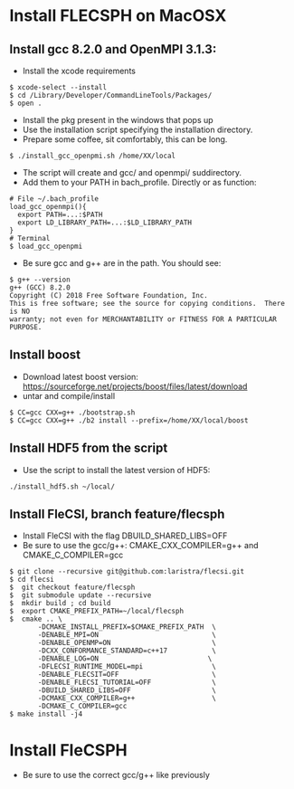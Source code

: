 # Install FLECSPH on MacOSX

## Install gcc 8.2.0 and OpenMPI 3.1.3:
- Install the xcode requirements
```
$ xcode-select --install
$ cd /Library/Developer/CommandLineTools/Packages/
$ open .
```
- Install the pkg present in the windows that pops up
- Use the installation script specifying the installation directory.
- Prepare some coffee, sit comfortably, this can be long.
```
$ ./install_gcc_openpmi.sh /home/XX/local
```
- The script will create and gcc/ and openmpi/ suddirectory.
- Add them to your PATH in bach_profile. Directly or as function:
```
# File ~/.bach_profile
load_gcc_openmpi(){
  export PATH=...:$PATH
  export LD_LIBRARY_PATH=...:$LD_LIBRARY_PATH      
}
# Terminal
$ load_gcc_openpmi
```
- Be sure gcc and g++ are in the path. You should see:  
```
$ g++ --version
g++ (GCC) 8.2.0
Copyright (C) 2018 Free Software Foundation, Inc.
This is free software; see the source for copying conditions.  There is NO
warranty; not even for MERCHANTABILITY or FITNESS FOR A PARTICULAR PURPOSE.
```

## Install boost
- Download latest boost version: https://sourceforge.net/projects/boost/files/latest/download
- untar and compile/install
```
$ CC=gcc CXX=g++ ./bootstrap.sh
$ CC=gcc CXX=g++ ./b2 install --prefix=/home/XX/local/boost
```

## Install HDF5 from the script
- Use the script to install the latest version of HDF5:
```
./install_hdf5.sh ~/local/
```

## Install FleCSI, branch feature/flecsph
- Install FleCSI with the flag DBUILD_SHARED_LIBS=OFF
- Be sure to use the gcc/g++: CMAKE_CXX_COMPILER=g++ and CMAKE_C_COMPILER=gcc
```
$ git clone --recursive git@github.com:laristra/flecsi.git
$ cd flecsi
$  git checkout feature/flecsph
$  git submodule update --recursive
$  mkdir build ; cd build
$  export CMAKE_PREFIX_PATH=~/local/flecsph
$  cmake .. \
       -DCMAKE_INSTALL_PREFIX=$CMAKE_PREFIX_PATH  \
       -DENABLE_MPI=ON                            \
       -DENABLE_OPENMP=ON                         \
       -DCXX_CONFORMANCE_STANDARD=c++17           \
       -DENABLE_LOG=ON                           \
       -DFLECSI_RUNTIME_MODEL=mpi                 \
       -DENABLE_FLECSIT=OFF                       \
       -DENABLE_FLECSI_TUTORIAL=OFF               \
       -DBUILD_SHARED_LIBS=OFF                    \
       -DCMAKE_CXX_COMPILER=g++                   \
       -DCMAKE_C_COMPILER=gcc
$ make install -j4
```

# Install FleCSPH
- Be sure to use the correct gcc/g++ like previously

